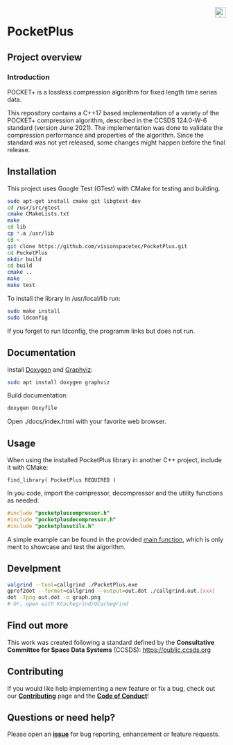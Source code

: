 <a href="http://www.visionspace.com">
   <img src="https://www.visionspace.com/img/VISIONSPACE_HZ_BLACK_HR.png" alt="visionspace logo" title="visionspace_cicd" align="right" height="25px" />
</a>

# PocketPlus

## Project overview

### Introduction
POCKET+ is a lossless compression algorithm for fixed length time series data.

This repository contains a C++17 based implementation of a variety of the POCKET+ compression algorithm, described in the CCSDS 124.0-W-6 standard (version June 2021).
The implementation was done to validate the compression performance and properties of the algorithm.
Since the standard was not yet released, some changes might happen before the final release.

## Installation
This project uses Google Test (GTest) with CMake for testing and building.
```bash
sudo apt-get install cmake git libgtest-dev
cd /usr/src/gtest
cmake CMakeLists.txt
make
cd lib
cp *.a /usr/lib
cd ~
git clone https://github.com/visionspacetec/PocketPlus.git
cd PocketPlus
mkdir build
cd build
cmake ..
make
make test
```

To install the library in /usr/local/lib run:
```bash
sudo make install
sudo ldconfig
```
If you forget to run ldconfig, the programm links but does not run.

## Documentation

Install [Doxygen](https://www.doxygen.nl) and [Graphviz](https://graphviz.org/):
```bash
sudo apt install doxygen graphviz
```

Build documentation:
```bash
doxygen Doxyfile
```

Open ./docs/index.html with your favorite web browser.

## Usage

When using the installed PocketPlus library in another C++ project, include it with CMake:
```
find_library( PocketPlus REQUIRED )
```

In you code, import the compressor, decompressor and the utility functions as needed:
```c++
#include "pocketpluscompressor.h"
#include "pocketplusdecompressor.h"
#include "pocketplusutils.h"
```

A simple example can be found in the provided [main function](https://github.com/visionspacetec/PocketPlus/blob/master/src/main.cpp), which is only ment to showcase and test the algorithm.

## Develpment

```bash
valgrind --tool=callgrind ./PocketPlus.exe 
gprof2dot --format=callgrind --output=out.dot ./callgrind.out.[xxx]
dot -Tpng out.dot -o graph.png
# Or, open with KCachegrind/QCachegrind
```

## Find out more

This work was created following a standard defined by the **Consultative Committee for Space Data Systems** (CCSDS): https://public.ccsds.org

## Contributing

If you would like help implementing a new feature or fix a bug, check out our **[Contributing](https://github.com/visionspacetec/PocketPlus/blob/master/.github/contributing.md)** page and the **[Code of Conduct](https://github.com/visionspacetec/PocketPlus/blob/master/.github/code_of_conduct.md)**!

## Questions or need help?

Please open an **[issue](https://github.com/visionspacetec/PocketPlus/issues/new/choose)** for bug reporting, enhancement or feature requests.
